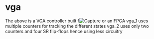 # vga
The above is a VGA controller built f![Capture](https://github.com/JeremyGemegah/vga/assets/115058697/60a6bf81-16e9-4d1f-b4b6-2e289d29c5f1)
or an FPGA 
vga_1 uses multiple counters for tracking the different states
vga_2 uses only two counters and four SR flip-flops hence using less circuitry
